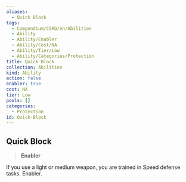 ```yaml
---
aliases:
  - Quick Block
tags:
  - Compendium/CSRD/en/Abilities
  - Ability
  - Ability/Enabler
  - Ability/Cost/NA
  - Ability/Tier/Low
  - Ability/Categories/Protection
title: Quick Block
collection: Abilities
kind: Ability
action: false
enabler: true
cost: NA
tier: Low
pools: []
categories:
  - Protection
id: Quick-Block
---
```

## Quick Block    
>**Enabler**  
    
If you use a light or medium weapon, you are trained in Speed defense tasks. Enabler.
